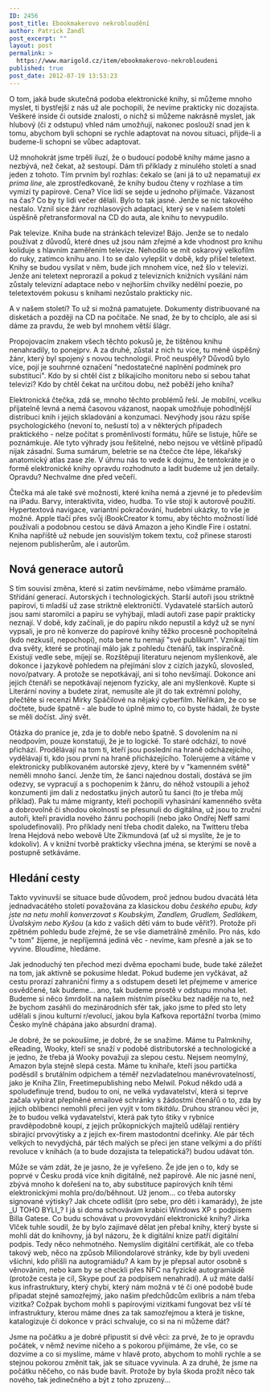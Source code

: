 ```yaml
---
ID: 2456
post_title: Ebookmakerovo nekrobloudění
author: Patrick Zandl
post_excerpt: ""
layout: post
permalink: >
  https://www.marigold.cz/item/ebookmakerovo-nekrobloudeni
published: true
post_date: 2012-07-19 13:53:23
---
```

<p> O tom, jaká bude skutečná podoba elektronické knihy, si můžeme mnoho myslet, ti bystřejší z nás už ale pochopili, že nevíme prakticky nic dozajista. Veškeré inside či outside znalosti, o nichž si můžeme nakrásně myslet, jak hlubový (či z odstupu) vhled nám umožňují, nakonec poslouží snad jen k tomu, abychom byli schopni se rychle adaptovat na novou situaci, přijde-li a budeme-li schopni se vůbec adaptovat. </p><p>Už mnohokrát jsme trpěli iluzí, že o budoucí podobě knihy máme jasno a nezbývá, než čekat, až sestoupí. Dám tři příklady z minulého století a snad jeden z tohoto. Tím prvním byl rozhlas: čekalo se (ani já to už nepamatuji <em>ex prima line</em>, ale zprostředkovaně, že knihy budou čteny v rozhlase a tím vymizí ty papírové. Cena? Více lidí se sejde u jednoho přijímače. Vázanost na čas? Co by ty lidi večer dělali. Bylo to tak jasné. Jenže se nic takového nestalo. Vznil sice žánr rozhlasových adaptací, který se v našem století úspěšně přetransformoval na CD do auta, ale knihu to nevypudilo. </p><p>Pak televize. Kniha bude na stránkách televize! Bájo. Jenže se to nedalo používat z důvodů, které dnes už jsou nám zřejmé a kde vhodnost pro knihu koliduje s hlavním zaměřením televize. Nehodilo se mít oskarový velkofilm do ruky, zatímco knihu ano. I to se dalo vylepšit v době, kdy přišel teletext. Knihy se budou vysílat v něm, bude jich mnohem více, než šlo v televizi. Jenže ani teletext neprorazil a pokud z televizních knižních vysílání nám zůstaly televizní adaptace nebo v nejhorším chvilky nedělní poezie, po teletextovém pokusu s knihami nezůstalo prakticky nic. </p><p>A v našem století? To už si možná pamatujete. Dokumenty distribuované na disketách a později na CD na počítače. Ne snad, že by to chcíplo, ale asi si dáme za pravdu, že web byl mnohem větší šlágr. </p><p>Propojovacím znakem všech těchto pokusů je, že tištěnou knihu nenahradily, to ponejprv. A za druhé, zůstal z nich tu více, tu méně úspěšný žánr, který byl spojený s novou technologií. Proč neuspěly? Důvodů bylo více, pojí je souhrnné označení "nedostatečné naplnění podmínek pro substituci". Kdo by si chtěl číst z blikajícího monitoru nebo si sebou tahat televizi? Kdo by chtěl čekat na určitou dobu, než poběží jeho kniha?</p><p>Elektronická čtečka, zdá se, mnoho těchto problémů řeší. Je mobilní, vcelku přijatelně levná a nemá časovou vázanost, naopak umožňuje pohodlnější distribuci knih i jejich skladování a konzumaci. Nevýhody jsou rázu spíše psychologického (nevoní to, nešustí to) a v některých případech praktického - nelze počítat s proměnlivostí formátu, hůře se listuje, hůře se poznámkuje. Ale tyto výhrady jsou řešitelné, nebo nejsou ve většině případů nijak zásadní. Suma sumárum, beletrie se na čtečce čte lépe, lékařský anatomický atlas zase zle. V úhrnu nás to vede k dojmu, že tentokráte je o formě elektronické knihy opravdu rozhodnuto a ladit budeme už jen detaily. Opravdu? Nechvalme dne před večeří. </p><p>Čtečka má ale také své možnosti, které kniha nemá a zjevné je to především na iPadu. Barvy, interaktivita, video, hudba. To vše stojí k autorově použití. Hypertextová navigace, variantní pokračování, hudební ukázky, to vše je možné.  Apple tlačí přes svůj iBookCreator k tomu, aby těchto možností lidé používali a podobnou cestou se dává Amazon a jeho Kindle Fire i ostatní. Kniha napříště už nebude jen souvislým tokem textu, což přinese starosti nejenom publisherům, ale i autorům. </p><h2>Nová generace autorů</h2><p>S tím souvisí změna, které si zatím nevšímáme, nebo všímáme pramálo. Střídání generací. Autorských i technologických. Starší autoři jsou striktně papíroví, ti mladší už zase striktně elektroničtí. Vydavatelé starších autorů jsou sami staromilci a papíru se vyhýbají, mladí autoři zase papír prakticky neznají. V době, kdy začínali, je do papíru nikdo nepustil a když už se nyní vypsali, je pro ně konverze do papírové knihy těžko procesně pochopitelná (kdo nezkusil, nepochopí), nota bene tu nemají "své publikum". Vznikají tím dva světy, které se protínají málo jak z pohledu čtenářů, tak inspiračně. Existují vedle sebe, míjejí se. Rozštěpují literaturu nejenom myšlenkově, ale dokonce i jazykově pohledem na přejímání slov z cizích jazyků, slovosled, novo/patvary. A protože se nepotkávají, ani si toho nevšímají. Dokonce ani jejich čtenáři se nepotkávají nejenom fyzicky, ale ani myšlenkově. Kupte si Literární noviny a budete zírat, nemusíte ale jít do tak extrémní polohy, přečtěte si recenzi Mirky Spáčilové na nějaký cyberfilm. Neříkám, že co se dočtete, bude špatně - ale bude to úplně mimo to, co byste hádali, že byste se měli dočíst. Jiný svět. </p><p>Otázka do pranice je, zda je to dobře nebo špatně. S dovolením na ni neodpovím, pouze konstatuji, že je to logické. To staré odchází, to nové přichází. Prodělávají na tom ti, kteří jsou poslední na hraně odcházejícího, vydělávají ti, kdo jsou první na hraně přicházejícího. Tolerujeme a vítáme v elektronicky publikovaném autorské zjevy, které by v "kamenném světě" neměli mnoho šancí. Jenže tím, že šanci najednou dostali, dostává se jím odezvy, se vypracují a s pochopením k žánru, do něhož vstoupili a jehož konzumenti jim dali z nedostatku jiných autorů tu šanci (to je třeba můj příklad). Pak tu máme migranty, kteří pochopili vyhasínání kamenného světa a dobrovolně či shodou okolností se přesunuli do digitálna, už jsou to zruční autoři, kteří pravidla nového žánru pochopili (nebo jako Ondřej Neff sami spoludefinovali). Pro příklady není třeba chodit daleko, na Twitteru třeba Irena Hejdová nebo webově Ute Zikmundová (ať už si myslíte, že je to kdokoliv). A v knižní tvorbě prakticky všechna jména, se kterými se nově a postupně setkáváme. </p><h2>Hledání cesty</h2><p>Takto vyvinuvší se situace bude důvodem, proč jednou budou dvacátá léta jednadvacátého století považována za klasickou dobu <em>českého epubu, kdy jste na netu mohli konverzovat s Koubským, Zandlem, Grudlem, Sedlákem, Úvalským nebo Kyšou</em> (a kdo z vašich dětí vám to bude věřit?). Protože při zpětném pohledu bude zřejmé, že se vše diametrálně změnilo. Pro nás, kdo "v tom" žijeme, je nepříjemná jediná věc - nevíme, kam přesně a jak se to vyvine. Bloudíme, hledáme.    </p><p>Jak jednoduchý ten přechod mezi dvěma epochami bude, bude také záležet na tom, jak aktivně se pokusíme hledat. Pokud budeme jen vyčkávat, až cestu prorazí zahraniční firmy a s odstupem deseti let přejmeme v americe osvědčené, tak budeme... ano, tak budeme prostě v odstupu mnoha let. Budeme si něco šmrdolit na našem místním písečku bez naděje na to, než že bychom zasáhli do mezinárodních sfér tak, jako jsme to před sto lety udělali s jinou kulturní r/evolucí, jakou byla Kafkova reportážní tvorba (mimo Česko mylně chápána jako absurdní drama). </p><p>Je dobré, že se pokoušíme, je dobré, že se snažíme. Máme tu Palmknihy, eReading, Wooky, kteří se snaží v podobě distributorské a technologické a je jedno, že třeba já Wooky považuji za slepou cestu. Nejsem neomylný, Amazon byla stejně slepá cesta. Máme tu knihaře, kteří jsou partička poděsdíl s brutálním odpichem a téměř nezvladatelnou manévrovatelností, jako je Kniha Zlín, Freetimepublishing nebo Melwil. Pokud někdo udá a spoludefinuje trend, budou to oni, ne velká vydavatelství, která si teprve začala vybírat přeplněné emailové schránky s žádostmi čtenářů o to, zda by jejich oblíbenci nemohli přeci jen vyjít v tom <em>tikitálu</em>.  Druhou stranou věci je, že to budou velká vydavatelství, která pak tyto štiky v rybníce pravděpodobně koupí, z jejich průkopnických majitelů udělají rentiéry sbírající prvovýtisky a z jejich ex-firem mastodontní dceřinky. Ale pár těch velkých to nevydýchá, pár těch malých se přeci jen stane velkými a do příští revoluce v knihách (a to bude dozajista ta telepatická?) budou udávat tón.  </p><p>Může se vám zdát, že je jasno, že je vyřešeno. Že jde jen o to, kdy se poprvé v Česku prodá více knih digitálně, než papírově. Ale nic jasné není, zbývá mnoho k dořešení na to, aby substituce papírových knih těmi elektronickými mohla pro/do/běhnout. Už jenom... co třeba autorsky signované výtisky? Jak chcete odlišit (pro sebe, pro děti i kamarády), že jste _U TOHO BYLI_? I já si doma schovávám krabici Windows XP s podpisem Billa Gatese. Co budu schovávat u provovydání elektronické knihy? Jirka Vlček tuhle soudil, že by bylo zajímavé dělat jen přebal knihy, který byste si mohli dát do knihovny, já byl názoru, že k digitální knize patří digitální podpis. Tedy něco nehmotného. Nemyslím digitální certifikát, ale co třeba takový web, něco na způsob Miliondolarové stránky, kde by byli uvedeni všichni, kdo přišli na autogramiádu? A kam by je přepsal autor osobně s věnováním, nebo kam by se checkli přes NFC na fyzické autogramiádě (protože cesta je cíl, Skype pouť za podpisem nenahradí). A už máte další kus infrastruktury, který chybí, který nám možná v té či oné podobě bude připadat stejně samozřejmý, jako našim předchůdcům exlibris a nám třeba vizitka? Cožpak bychom mohli s papírovými vizitkami fungovat bez vší té infrastruktury, kterou máme dnes za tak samozřejmou a která je tiskne, katalogizuje či dokonce v práci schvaluje, co si na ni můžeme dát?  </p><p>Jsme na počátku a je dobré připustit si dvě věci: za prvé, že to je opravdu počátek, v němž nevíme ničeho a s pokorou přijímáme, že vše, co se dozvíme a co si myslíme, máme v hlavě proto, abychom to mohli rychle a se stejnou pokorou změnit tak, jak se situace vyvinula. A za druhé, že jsme na počátku něčeho, co nás bude bavit. Protože by byla škoda prožít něco tak nového, tak jedinečného a být z toho zpruzený...</p>